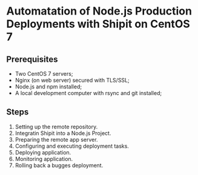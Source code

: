 # Automatation of Node.js Production Deployments with Shipit on CentOS 7


## Prerequisites ##

   - Two CentOS 7 servers;
   - Nginx (on web server) secured with TLS/SSL;
   - Node.js and npm installed;
   - A local development computer with rsync and git installed;

## Steps

   1. Setting up the remote repository.
   2. Integratin Shipit into a Node.js Project.
   3. Preparing the remote app server.
   4. Configuring and executing deployment tasks.
   5. Deploying application.
   6. Monitoring application.
   7. Rolling back a bugges deployment.
